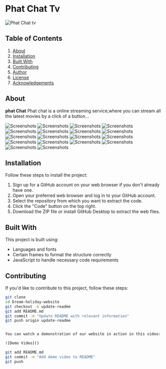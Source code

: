 # Phat Chat Tv

![Phat Chat tv](/LOGO/PHAT%20CHAT%20TV.png)

## Table of Contents

1. [About](#about)
2. [Installation](#installation)
3. [Built With](#built-with)
4. [Contributing](#contributing)
5. [Author](#author)
6. [License](#license)
7. [Acknowledgements](#acknowledgements)

## About

**phat Chat** Phat chat is a online streaming service,where you can stream all the latest movies by a click of a button...

![Screenshots](/Screenshot/Screenshot%20(245).png)
![Screenshots](/Screenshot/Screenshot%20(246).png)
![Screenshots](/Screenshot/Screenshot%20(247).png)
![Screenshots](/Screenshot/Screenshot%20(248).png)
![Screenshots](/Screenshot/Screenshot%20(249).png)
![Screenshots](/Screenshot/Screenshot%20(250).png)
![Screenshots](/Screenshot/Screenshot%20(251).png)
![Screenshots](/Screenshot/Screenshot%20(252).png)
![Screenshots](/Screenshot/Screenshot%20(253).png)
![Screenshots](/Screenshot/Screenshot%20(254).png)
![Screenshots](/Screenshot/Screenshot%20(255).png)
![Screenshots](/Screenshot/Screenshot%20(255).png)
![Screenshots](/Screenshot/Screenshot%20(256).png)
![Screenshots](/Screenshot/Screenshot%20(257).png)
![Screenshots](/Screenshot/Screenshot%20(258).png)
![Screenshots](/Screenshot/Screenshot%20(259).png)
![Screenshots](/Screenshot/Screenshot%20(260).png)
![Screenshots](/Screenshot/Screenshot%20(261).png)


## Installation

Follow these steps to install the project:

1. Sign up for a GitHub account on your web browser if you don't already have one.
2. Open your preferred web browser and log in to your GitHub account.
3. Select the repository from which you want to extract the code.
4. Click the "Code" button on the top right.
5. Download the ZIP file or install GitHub Desktop to extract the web files.

## Built With

This project is built using:

- Languages and fonts
- Certain frames to format the structure correctly
- JavaScript to handle necessary code requirements

## Contributing

If you'd like to contribute to this project, follow these steps:

```bash
git clone 
cd Dream-holiday-website
git checkout -b update-readme
git add README.md
git commit -m "Update README with relevant information"
git push origin update-readme


You can watch a demonstration of our website in action in this video:

![Demo Video]()

git add README.md
git commit -m "Add demo video to README"
git push